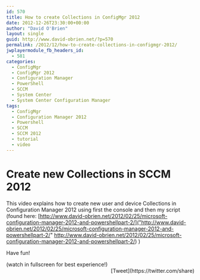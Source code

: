 ```yaml
---
id: 570
title: How to create Collections in ConfigMgr 2012
date: 2012-12-26T23:30:00+00:00
author: "David O'Brien"
layout: single
guid: http://www.david-obrien.net/?p=570
permalink: /2012/12/how-to-create-collections-in-configmgr-2012/
jwplayermodule_fb_headers_id:
  - 581
categories:
  - ConfigMgr
  - ConfigMgr 2012
  - Configuration Manager
  - PowerShell
  - SCCM
  - System Center
  - System Center Configuration Manager
tags:
  - ConfigMgr
  - Configuration Manager 2012
  - Powershell
  - SCCM
  - SCCM 2012
  - tutorial
  - video
---
```

# 

# Create new Collections in SCCM 2012

This video explains how to create new user and device Collections in Configuration Manager 2012 using first the console and then my script (found here: [http://www.david-obrien.net/2012/02/25/microsoft-configuration-manager-2012-and-powershellpart-2/]("http://www.david-obrien.net/2012/02/25/microsoft-configuration-manager-2012-and-powershellpart-2/" http://www.david-obrien.net/2012/02/25/microsoft-configuration-manager-2012-and-powershellpart-2/) )

Have fun!

<div id="scid:5737277B-5D6D-4f48-ABFC-DD9C333F4C5D:c1fcf642-713e-48fd-a34a-f64495e6f302" class="wlWriterEditableSmartContent" style="float: none; margin: 0px; display: inline; padding: 0px;">
  <div class='jwplayer' id='jwplayer-0'>
  </div>
</div>

<div class="wlWriterEditableSmartContent" style="float: none; margin: 0px; display: inline; padding: 0px;">
</div>

<div class="wlWriterEditableSmartContent" style="float: none; margin: 0px; display: inline; padding: 0px;">
  (watch in fullscreen for best experience!)
</div>

<div class="wlWriterEditableSmartContent" style="float: none; margin: 0px; display: inline; padding: 0px;">
</div>

<div style="float: right; margin-left: 10px;">
  [Tweet](https://twitter.com/share)
</div>

